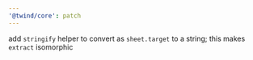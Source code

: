 ```yaml
---
'@twind/core': patch
---
```


add `stringify` helper to convert as `sheet.target` to a string; this makes `extract` isomorphic

